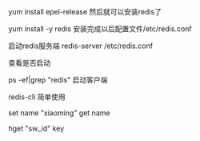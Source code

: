 yum install epel-release
然后就可以安装redis了

yum install -y  redis
安装完成以后配置文件/etc/redis.conf


启动redis服务端
redis-server /etc/redis.conf

查看是否启动

ps -ef|grep "redis"
启动客户端

redis-cli
简单使用

set name "xiaoming"
get name

hget "sw_id" key

